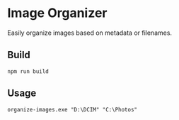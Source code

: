 # Image Organizer

Easily organize images based on metadata or filenames.

## Build

`npm run build`

## Usage

`organize-images.exe "D:\DCIM" "C:\Photos"`
